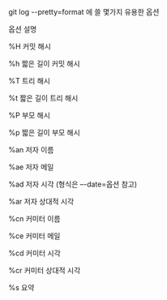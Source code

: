 git log --pretty=format 에 쓸 몇가지 유용한 옵션

옵션	             설명

%H                  커밋 해시

%h                  짧은 길이 커밋 해시

%T                  트리 해시

%t                  짧은 길이 트리 해시

%P                  부모 해시

%p                  짧은 길이 부모 해시

%an                 저자 이름

%ae                 저자 메일

%ad                 저자 시각 (형식은 –-date=옵션 참고)

%ar                 저자 상대적 시각

%cn                 커미터 이름

%ce                 커미터 메일

%cd                 커미터 시각

%cr                 커미터 상대적 시각

%s                  요약


